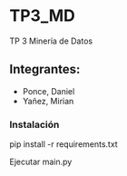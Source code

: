 # TP3_MD
TP 3 Minería de Datos

## Integrantes:
- Ponce, Daniel
- Yañez, Mirian

### Instalación
pip install -r requirements.txt

Ejecutar main.py
